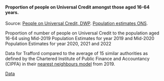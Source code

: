 #### Proportion of people on Universal Credit amongst those aged 16-64 years.

Source: <a href='https://stat-xplore.dwp.gov.uk/webapi/metadata/UC_Monthly/UC_Monthly.html' target='_blank'> People on Universal Credit, DWP</a>. <a href='https://www.nomisweb.co.uk/datasets/pestsyoala' target='_blank'>Population estimates ONS</a>.

Proportion of number of people on Universal Credit to the population aged 16-64 using Mid-2019 Population Estimates for year 2019 and Mid-2020 Population Estimates for year 2020, 2021 and 2022


Data for Trafford compared to the average of 15 similar authorities as defined by the Chartered Institute of Public Finance and Accountancy (CIPFA) in their <a href='https://www.cipfa.org/services/cipfastats/nearest-neighbour-model' target='_blank'>nearest neighbours model</a> from 2019.
 
<a href="https://www.trafforddatalab.io/corporate_plan/data/poverty/universal_credit.csv" aria-label="Download the data" class="downloadButton" target="_blank" download>Data <span class="fas fa-download"></span></a>